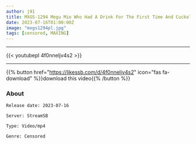 ```yaml
---
author: j91
title: MXGS-1294 Megu Mio Who Had A Drink For The First Time And Cuckolded Her Best Friend’s Girlfriend Who Was D***k And Cummed Out
date: 2023-07-16T01:00:00Z
image: "mxgs1294pl.jpg"
tags: [censored, MAXING]
---
```

___

{{< youtubepl 4f0nneljv4s2 >}}
___

{{% button href="https://likessb.com/d/4f0nneljv4s2" icon="fas fa-download" %}}download this video{{% /button %}}
### About

`Release date: 2023-07-16`

`Server: StreamSB`

`Type: Video/mp4`

`Genre:	Censored`